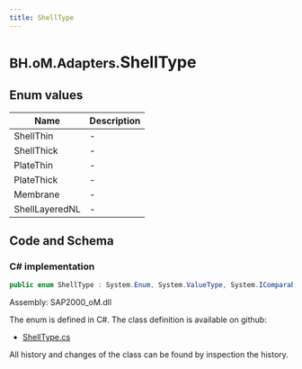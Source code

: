 ```yaml
---
title: ShellType
---
```


# <small>BH.oM.Adapters.</small>**ShellType**



## Enum values

| Name            | Description                                                    |
|-----------------|----------------------------------------------------------------|
| ShellThin |  -  |
| ShellThick |  -  |
| PlateThin |  -  |
| PlateThick |  -  |
| Membrane |  -  |
| ShellLayeredNL |  -  |


## Code and Schema

### C# implementation

``` C# title="C#"
public enum ShellType : System.Enum, System.ValueType, System.IComparable, System.ISpanFormattable, System.IFormattable, System.IConvertible
```

Assembly: SAP2000_oM.dll

The enum is defined in C#. The class definition is available on github:

- [ShellType.cs](https://github.com/BHoM/SAP2000_Toolkit/blob/develop/SAP2000_oM/Enums\ShellType.cs)

All history and changes of the class can be found by inspection the history.
